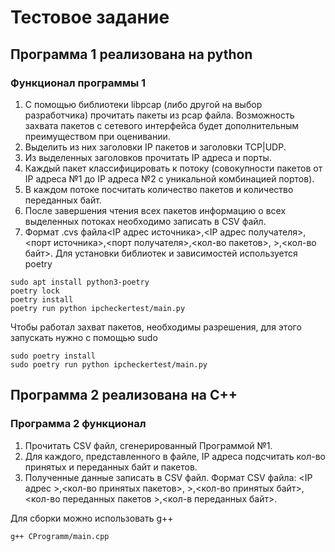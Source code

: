# Тестовое задание
## Программа 1 реализована на python
### Функционал программы 1
1.	С помощью библиотеки libpcap (либо другой на выбор разработчика) прочитать пакеты из pcap файла. Возможность захвата пакетов с сетевого интерфейса будет дополнительным преимуществом при оценивании. 
2.	Выделить из них заголовки IP пакетов и заголовки TCP|UDP.
3.	Из выделенных заголовков прочитать IP адреса и порты.
4.	Каждый пакет классифицировать к потоку (совокупности пакетов от IP адреса №1 до IP адреса №2 с уникальной комбинацией портов).
5.	В каждом потоке посчитать количество пакетов и количество переданных байт.
6.	После завершения чтения всех пакетов информацию о всех выделенных потоках необходимо записать в CSV файл.
7.	Формат .cvs файла<IP адрес источника>,<IP адрес получателя>,<порт источника>,<порт получателя>,<кол-во пакетов>, >,<кол-во байт>.
Для установки библиотек и зависимостей используется poetry
```console
sudo apt install python3-poetry
poetry lock
poetry install
poetry run python ipcheckertest/main.py
```
Чтобы работал захват пакетов, необходимы разрешения, для этого запускать нужно с помощью sudo
```console
sudo poetry install
sudo poetry run python ipcheckertest/main.py
```
## Программа 2 реализована на C++
### Программа 2 функционал
1.	Прочитать CSV файл, сгенерированный Программой №1.
2.	Для каждого, представленного в файле, IP адреса подсчитать кол-во принятых и переданных байт и пакетов.
3.	Полученные данные записать в CSV файл.
Формат CSV файла: <IP адрес >,<кол-во принятых пакетов>, >,<кол-во принятых байт>,<кол-во переданных пакетов >,<кол-в переданных байт>.

Для сборки можно использовать g++
```console
g++ CProgramm/main.cpp
